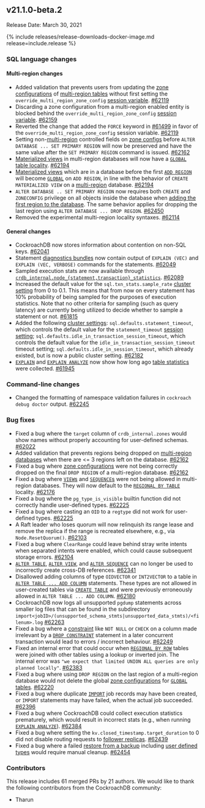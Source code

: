 ## v21.1.0-beta.2

Release Date: March 30, 2021

{% include releases/release-downloads-docker-image.md release=include.release %}

<h3 id="v21-1-0-beta-2-sql-language-changes">SQL language changes</h3>

<h4 id="v21-1-0-beta-2-multi-region-changes">Multi-region changes</h4>

- Added validation that prevents users from updating the [zone configurations](../v21.1/configure-replication-zones.html) of [multi-region tables](../v21.1/multiregion-overview.html) without first setting the `override_multi_region_zone_config` [session variable](../v21.1/set-vars.html). [#62119][#62119]
- Discarding a zone configuration from a multi-region enabled entity is blocked behind the `override_multi_region_zone_config` [session variable](../v21.1/set-vars.html). [#62159][#62159]
- Reverted the change that added the `FORCE` keyword in [#61499][#61499] in favor of the `override_multi_region_zone_config` session variable.  [#62119][#62119]
- Setting non-[multi-region](../v21.1/multiregion-overview.html) controlled fields on [zone configs](../v21.1/configure-replication-zones.html) before `ALTER DATABASE ... SET PRIMARY REGION` will now be preserved and have the same value after the `SET PRIMARY REGION` command is issued. [#62162][#62162]
- [Materialized views](../v21.1/views.html#materialized-views) in multi-region databases will now have a [`GLOBAL` table locality](../v21.1/set-locality.html#set-the-table-locality-to-global). [#62194][#62194]
- [Materialized views](../v21.1/views.html#materialized-views) which are in a database before the first [`ADD REGION`](../v21.1/add-region.html) will become [`GLOBAL`](../v21.1/set-locality.html#set-the-table-locality-to-global) on `ADD REGION`, in line with the behavior of `CREATE MATERIALIZED VIEW` on a [multi-region](../v21.1/multiregion-overview.html) database. [#62194][#62194]
- `ALTER DATABASE .. SET PRIMARY REGION` now requires both `CREATE` and `ZONECONFIG` privilege on all objects inside the database when [adding the first region to the database](../v21.1/add-region.html#examples). The same behavior applies for dropping the last region using `ALTER DATABASE ... DROP REGION`. [#62450][#62450]
- Removed the experimental multi-region locality syntaxes. [#62114][#62114]

<h4 id="v21-1-0-beta-2-general-changes">General changes</h4>

- CockroachDB now stores information about contention on non-SQL keys. [#62041][#62041]
- Statement [diagnostics bundles](../v21.1/explain-analyze.html#debug-option) now contain output of `EXPLAIN (VEC)` and `EXPLAIN (VEC, VERBOSE)` commands for the statements. [#62049][#62049]
- Sampled execution stats are now available through [`crdb_internal.node_{statement,transaction}_statistics`](../v21.1/crdb-internal.html). [#62089][#62089]
- Increased the default value for the `sql.txn_stats.sample_rate` [cluster setting](../v21.1/cluster-settings.html) from 0 to 0.1. This means that from now on every statement has 10% probability of being sampled for the purposes of execution statistics. Note that no other criteria for sampling (such as query latency) are currently being utilized to decide whether to sample a statement or not. [#61815][#61815]
- Added the following [cluster settings](../v21.1/cluster-settings.html): `sql.defaults.statement_timeout`, which controls the default value for the `statement_timeout` [session setting](../v21.1/set-vars.html); `sql.defaults.idle_in_transaction_session_timeout`, which controls the default value for the `idle_in_transaction_session_timeout` timeout setting; `sql.defaults.idle_in_session_timeout`, which already existed, but is now a public cluster setting. [#62182][#62182]
- [`EXPLAIN`](../v21.1/explain.html) and [`EXPLAIN ANALYZE`](../v21.1/explain-analyze.html) now show how long ago [table statistics](../v21.1/cost-based-optimizer.html#table-statistics) were collected. [#61945][#61945]

<h3 id="v21-1-0-beta-2-command-line-changes">Command-line changes</h3>

- Changed the formatting of namespace validation failures in `cockroach debug doctor` output. [#62245][#62245]

<h3 id="v21-1-0-beta-2-bug-fixes">Bug fixes</h3>

- Fixed a bug where the `target` column of `crdb_internal.zones` would show names without properly accounting for user-defined schemas. [#62022][#62022]
- Added validation that prevents regions being dropped on [multi-region databases](../v21.1/multiregion-overview.html) when there are <= 3 regions left on the database. [#62162][#62162]
- Fixed a bug where [zone configurations](../v21.1/configure-replication-zones.html) were not being correctly dropped on the final `DROP REGION` of a multi-region database. [#62162][#62162]
- Fixed a bug where [`VIEW`s](../v21.1/views.html) and [`SEQUENCE`s](../v21.1/create-sequence.html) were not being allowed in multi-region databases. They will now default to the [`REGIONAL BY TABLE`](../v21.1/set-locality.html#set-the-table-locality-to-regional-by-table) locality. [#62176][#62176]
- Fixed a bug where the `pg_type_is_visible` builtin function did not correctly handle user-defined types. [#62225][#62225]
- Fixed a bug where casting an `OID` to a `regtype` did not work for user-defined types. [#62225][#62225]
- A Raft leader who loses quorum will now relinquish its range lease and remove the replica if the range is recreated elsewhere, e.g., via `Node.ResetQuorum()`. [#62103][#62103]
- Fixed a bug where `ClearRange` could leave behind stray write intents when separated intents were enabled, which could cause subsequent storage errors. [#62104][#62104]
- [`ALTER TABLE`](../v21.1/alter-table.html), [`ALTER VIEW`](../v21.1/alter-view.html), and [`ALTER SEQUENCE`](../v21.1/alter-sequence.html) can no longer be used to incorrectly create cross-DB references. [#62341][#62341]
- Disallowed adding columns of type `OIDVECTOR` or `INT2VECTOR` to a table in [`ALTER TABLE ... ADD COLUMN`](../v21.1/add-column.html) statements. These types are not allowed in user-created tables via [`CREATE TABLE`](../v21.1/create-table.html) and were previously erroneously allowed in `ALTER TABLE ... ADD COLUMN`. [#62180][#62180]
- CockroachDB now logs all unsupported `pgdump` statements across smaller log files that can be found in the subdirectory `import<jobID>/(unsupported_schema_stmts|unsupported_data_stmts)/<filenum>.log` [#62263][#62263]
- Fixed a bug where a [constraint](../v21.1/constraints.html) like `NOT NULL` or `CHECK` on a column made irrelevant by a [`DROP CONSTRAINT`](../v21.1/drop-constraint.html) statement in a later concurrent transaction would lead to errors / incorrect behaviour. [#62249][#62249]
- Fixed an internal error that could occur when [`REGIONAL BY ROW`](../v21.1/set-locality.html) tables were joined with other tables using a lookup or inverted join. The internal error was `"we expect that limited UNION ALL queries are only planned locally"`. [#62383][#62383]
- Fixed a bug where using `DROP REGION` on the last region of a multi-region database would not delete the global [zone configurations](../v21.1/configure-replication-zones.html) for [`GLOBAL` tables](../v21.1/set-locality.html#set-the-table-locality-to-global). [#62220][#62220]
- Fixed a bug where duplicate [`IMPORT`](../v21.1/import.html) job records may have been created, or `IMPORT` statements may have failed, when the actual job succeeded. [#62396][#62396]
- Fixed a bug where CockroachDB could collect execution statistics prematurely, which would result in incorrect stats (e.g., when running [`EXPLAIN ANALYZE`](../v21.1/explain-analyze.html)). [#62384][#62384]
- Fixed a bug where setting the `kv.closed_timestamp.target_duration` to 0 did not disable routing requests to [follower replicas](../v21.1/follower-reads.html). [#62439][#62439]
- Fixed a bug where a failed [restore from a backup](../v21.1/restore.html) including [user defined types](../v21.1/create-type.html) would require manual cleanup. [#62454][#62454]

<h3 id="v21-1-0-beta-2-contributors">Contributors</h3>

This release includes 61 merged PRs by 21 authors.
We would like to thank the following contributors from the CockroachDB community:

- Tharun

[#61499]: https://github.com/cockroachdb/cockroach/pull/61499
[#61815]: https://github.com/cockroachdb/cockroach/pull/61815
[#61945]: https://github.com/cockroachdb/cockroach/pull/61945
[#62022]: https://github.com/cockroachdb/cockroach/pull/62022
[#62041]: https://github.com/cockroachdb/cockroach/pull/62041
[#62049]: https://github.com/cockroachdb/cockroach/pull/62049
[#62089]: https://github.com/cockroachdb/cockroach/pull/62089
[#62103]: https://github.com/cockroachdb/cockroach/pull/62103
[#62104]: https://github.com/cockroachdb/cockroach/pull/62104
[#62114]: https://github.com/cockroachdb/cockroach/pull/62114
[#62119]: https://github.com/cockroachdb/cockroach/pull/62119
[#62159]: https://github.com/cockroachdb/cockroach/pull/62159
[#62162]: https://github.com/cockroachdb/cockroach/pull/62162
[#62176]: https://github.com/cockroachdb/cockroach/pull/62176
[#62180]: https://github.com/cockroachdb/cockroach/pull/62180
[#62182]: https://github.com/cockroachdb/cockroach/pull/62182
[#62194]: https://github.com/cockroachdb/cockroach/pull/62194
[#62220]: https://github.com/cockroachdb/cockroach/pull/62220
[#62225]: https://github.com/cockroachdb/cockroach/pull/62225
[#62245]: https://github.com/cockroachdb/cockroach/pull/62245
[#62249]: https://github.com/cockroachdb/cockroach/pull/62249
[#62263]: https://github.com/cockroachdb/cockroach/pull/62263
[#62341]: https://github.com/cockroachdb/cockroach/pull/62341
[#62383]: https://github.com/cockroachdb/cockroach/pull/62383
[#62384]: https://github.com/cockroachdb/cockroach/pull/62384
[#62396]: https://github.com/cockroachdb/cockroach/pull/62396
[#62409]: https://github.com/cockroachdb/cockroach/pull/62409
[#62412]: https://github.com/cockroachdb/cockroach/pull/62412
[#62439]: https://github.com/cockroachdb/cockroach/pull/62439
[#62450]: https://github.com/cockroachdb/cockroach/pull/62450
[#62454]: https://github.com/cockroachdb/cockroach/pull/62454
